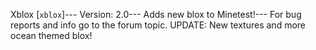 ﻿Xblox [`xblox`]--- 
Version: 2.0--- Adds new blox to Minetest!--- For bug reports and info go to the forum topic.
UPDATE: New textures and more ocean themed blox!
